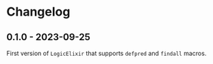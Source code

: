 # Changelog

## 0.1.0 - 2023-09-25

First version of `LogicElixir` that supports `defpred` and `findall` macros.